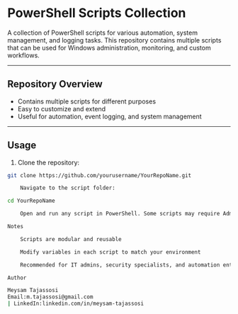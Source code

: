 

# PowerShell Scripts Collection

A collection of PowerShell scripts for various automation, system management, and logging tasks. This repository contains multiple scripts that can be used for Windows administration, monitoring, and custom workflows.

---

## Repository Overview

- Contains multiple scripts for different purposes
- Easy to customize and extend
- Useful for automation, event logging, and system management

---

## Usage

1. Clone the repository:

```bash
git clone https://github.com/yourusername/YourRepoName.git

    Navigate to the script folder:

cd YourRepoName

    Open and run any script in PowerShell. Some scripts may require Administrator privileges.

Notes

    Scripts are modular and reusable

    Modify variables in each script to match your environment

    Recommended for IT admins, security specialists, and automation enthusiasts

Author

Meysam Tajassosi
Email:m.tajassosi@gmail.com
| LinkedIn:linkedin.com/in/meysam-tajassosi
